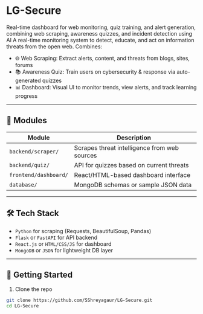 # LG-Secure
Real-time dashboard for web monitoring, quiz training, and alert generation, combining web scraping, awareness quizzes, and incident detection using AI
A real-time monitoring system to detect, educate, and act on information threats from the open web. Combines:

- 🌐 Web Scraping: Extract alerts, content, and threats from blogs, sites, forums
- 📚 Awareness Quiz: Train users on cybersecurity & response via auto-generated quizzes
- 📊 Dashboard: Visual UI to monitor trends, view alerts, and track learning progress

---

## 📁 Modules

| Module     | Description |
|------------|-------------|
| `backend/scraper/` | Scrapes threat intelligence from web sources |
| `backend/quiz/` | API for quizzes based on current threats |
| `frontend/dashboard/` | React/HTML-based dashboard interface |
| `database/` | MongoDB schemas or sample JSON data |

---

## 🛠️ Tech Stack

- `Python` for scraping (Requests, BeautifulSoup, Pandas)
- `Flask` or `FastAPI` for API backend
- `React.js` or `HTML/CSS/JS` for dashboard
- `MongoDB` or `JSON` for lightweight DB layer

---

## 🚀 Getting Started

1. Clone the repo  
```bash
git clone https://github.com/SShreyagaur/LG-Secure.git
cd LG-Secure
